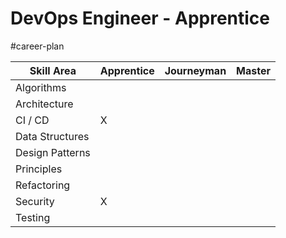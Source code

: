 # DevOps Engineer - Apprentice
#career-plan

| Skill Area      | Apprentice | Journeyman | Master |
| --------------- | ---------- | ---------- | ------ |
| Algorithms      |            |            |        |
| Architecture    |            |            |        |
| CI / CD         | X          |            |        |
| Data Structures |            |            |        |
| Design Patterns |            |            |        |
| Principles      |            |            |        |
| Refactoring     |            |            |        |
| Security        | X          |            |        |
| Testing         |            |            |        |

